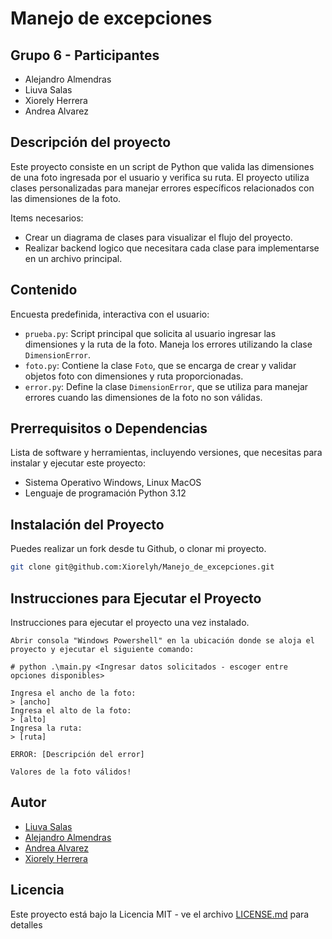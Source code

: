# Manejo de excepciones

## Grupo 6 - Participantes

- Alejandro Almendras
- Liuva Salas
- Xiorely Herrera
- Andrea Alvarez

## Descripción del proyecto

Este proyecto consiste en un script de Python que valida las dimensiones de una foto ingresada por el usuario y verifica su ruta. El proyecto utiliza clases personalizadas para manejar errores específicos relacionados con las dimensiones de la foto.

Items necesarios:

- Crear un diagrama de clases para visualizar el flujo del proyecto.
- Realizar backend logico que necesitara cada clase para implementarse en un archivo principal.


## Contenido

Encuesta predefinida, interactiva con el usuario:

- `prueba.py`: Script principal que solicita al usuario ingresar las dimensiones y la ruta de la foto. Maneja los errores utilizando la clase `DimensionError`.
- `foto.py`: Contiene la clase `Foto`, que se encarga de crear y validar objetos foto con dimensiones y ruta proporcionadas.
- `error.py`: Define la clase `DimensionError`, que se utiliza para manejar errores cuando las dimensiones de la foto no son válidas.


## Prerrequisitos o Dependencias

Lista de software y herramientas, incluyendo versiones, que necesitas para instalar y ejecutar este proyecto:

- Sistema Operativo Windows, Linux MacOS
- Lenguaje de programación Python 3.12

## Instalación del Proyecto

Puedes realizar un fork desde tu Github, o clonar mi proyecto.

```bash
git clone git@github.com:Xiorelyh/Manejo_de_excepciones.git
```

## Instrucciones para Ejecutar el Proyecto

Instrucciones para ejecutar el proyecto una vez instalado.

```Windows Powershell
Abrir consola "Windows Powershell" en la ubicación donde se aloja el proyecto y ejecutar el siguiente comando:

# python .\main.py <Ingresar datos solicitados - escoger entre opciones disponibles>

Ingresa el ancho de la foto:
> [ancho]
Ingresa el alto de la foto:
> [alto]
Ingresa la ruta:
> [ruta]

ERROR: [Descripción del error]

Valores de la foto válidos!

```

## Autor

- [Liuva Salas](https://github.com/LiuvaSalas)
- [Alejandro Almendras](https://github.com/Almendras2024)
- [Andrea Alvarez](https://github.com/Andrea-Alvarez-Gonzalez)
- [Xiorely Herrera](https://github.com/Xiorelyh)

## Licencia

Este proyecto está bajo la Licencia MIT - ve el archivo [LICENSE.md](LICENSE) para detalles
